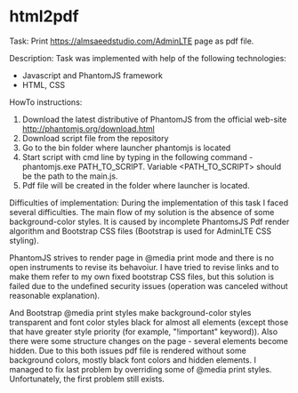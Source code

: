 # html2pdf

Task:
Print https://almsaeedstudio.com/AdminLTE page as pdf file.

Description:
Task was implemented with help of the following technologies:
- Javascript and PhantomJS framework
- HTML, CSS

HowTo instructions:
1) Download the latest distributive of PhantomJS from the official web-site http://phantomjs.org/download.html
2) Download script file from the repository
3) Go to the bin folder where launcher phantomjs is located 
4) Start script with cmd line by typing in the following command - phantomjs.exe PATH_TO_SCRIPT. Variable <PATH_TO_SCRIPT> should be the path to the main.js.
5) Pdf file will be created in the folder where launcher is located.

Difficulties of implementation:
During the implementation of this task I faced several difficulties. The main flow of my solution is the absence of some background-color styles. It is caused by incomplete PhantomsJS Pdf render algorithm and Bootstrap CSS files (Bootstrap is used for AdminLTE CSS styling). 

PhantomJS strives to render page in @media print mode and there is no open instruments to revise its behavoiur. I have tried to revise links and to make them refer to  my own fixed bootstrap CSS files, but this solution is failed due to the undefined security issues (operation was canceled without reasonable explanation). 

And Bootstrap @media print styles make background-color styles transparent and font color styles black for almost all elements (except those that have greater style priority (for example, "!important" keyword)). Also there were some structure changes on the page - several elements become hidden. Due to this both issues pdf file is rendered without some background colors, mostly black font colors and hidden elements. I managed to fix last problem by overriding some of @media print styles. Unfortunately, the first problem still exists.
